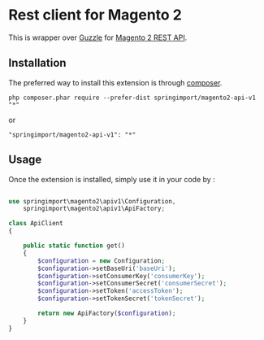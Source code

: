 Rest client for Magento 2
======================
This is wrapper over [Guzzle](https://github.com/guzzle/guzzle) for [Magento 2 REST API](http://devdocs.magento.com/guides/v2.0/rest/bk-rest.html).

Installation
------------
The preferred way to install this extension is through [composer](http://getcomposer.org/download/).
```
php composer.phar require --prefer-dist springimport/magento2-api-v1 "*"
```
or
```
"springimport/magento2-api-v1": "*"
```
Usage
-----

Once the extension is installed, simply use it in your code by  :

```php

use springimport\magento2\apiv1\Configuration,
    springimport\magento2\apiv1\ApiFactory;

class ApiClient
{

    public static function get()
    {
        $configuration = new Configuration;
        $configuration->setBaseUri('baseUri');
        $configuration->setConsumerKey('consumerKey');
        $configuration->setConsumerSecret('consumerSecret');
        $configuration->setToken('accessToken');
        $configuration->setTokenSecret('tokenSecret');

        return new ApiFactory($configuration);
    }
}
```
